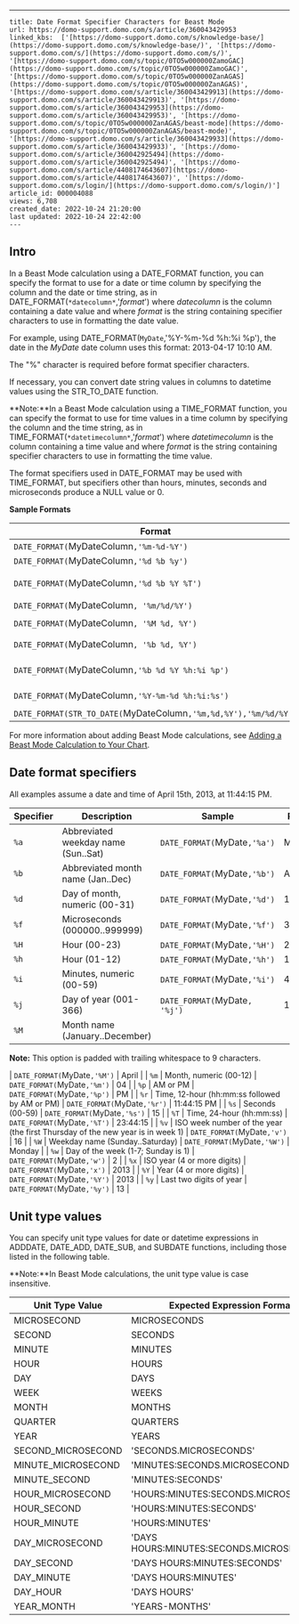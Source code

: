 ---
    title: Date Format Specifier Characters for Beast Mode
    url: https://domo-support.domo.com/s/article/360043429953
    linked_kbs:  ['[https://domo-support.domo.com/s/knowledge-base/](https://domo-support.domo.com/s/knowledge-base/)', '[https://domo-support.domo.com/s/](https://domo-support.domo.com/s/)', '[https://domo-support.domo.com/s/topic/0TO5w000000ZamoGAC](https://domo-support.domo.com/s/topic/0TO5w000000ZamoGAC)', '[https://domo-support.domo.com/s/topic/0TO5w000000ZanAGAS](https://domo-support.domo.com/s/topic/0TO5w000000ZanAGAS)', '[https://domo-support.domo.com/s/article/360043429913](https://domo-support.domo.com/s/article/360043429913)', '[https://domo-support.domo.com/s/article/360043429953](https://domo-support.domo.com/s/article/360043429953)', '[https://domo-support.domo.com/s/topic/0TO5w000000ZanAGAS/beast-mode](https://domo-support.domo.com/s/topic/0TO5w000000ZanAGAS/beast-mode)', '[https://domo-support.domo.com/s/article/360043429933](https://domo-support.domo.com/s/article/360043429933)', '[https://domo-support.domo.com/s/article/360042925494](https://domo-support.domo.com/s/article/360042925494)', '[https://domo-support.domo.com/s/article/4408174643607](https://domo-support.domo.com/s/article/4408174643607)', '[https://domo-support.domo.com/s/login/](https://domo-support.domo.com/s/login/)']
    article_id: 000004088
    views: 6,708
    created_date: 2022-10-24 21:20:00
    last updated: 2022-10-24 22:42:00
    ---



Intro
-----


In a Beast Mode calculation using a DATE\_FORMAT function, you can specify the format to use for a date or time column by specifying the column and the date or time string, as in DATE\_FORMAT(`*datecolumn*`,'*format*') where *datecolumn* is the column containing a date value and where *format* is the string containing specifier characters to use in formatting the date value.


For example, using DATE\_FORMAT(`MyDate`,'%Y-%m-%d %h:%i %p'), the date in the *MyDate* date column uses this format: 2013-04-17 10:10 AM.


The "%" character is required before format specifier characters.


If necessary, you can convert date string values in columns to datetime values using the STR\_TO\_DATE function.




 


**Note:**In a Beast Mode calculation using a TIME\_FORMAT function, you can specify the format to use for time values in a time column by specifying the column and the time string, as in TIME\_FORMAT(`*datetimecolumn*`,'*format*') where *datetimecolumn* is the column containing a time value and where *format* is the string containing specifier characters to use in formatting the time value.  
  
The format specifiers used in DATE\_FORMAT may be used with TIME\_FORMAT, but specifiers other than hours, minutes, seconds and microseconds produce a NULL value or 0.



**Sample Formats**




| Format | Result |
| --- | --- |
| `DATE_FORMAT(`MyDateColumn`,'%m-%d-%Y')` | `11-04-2008` |
| `DATE_FORMAT(`MyDateColumn`,'%d %b %y')` | `04 Nov 08` |
| `DATE_FORMAT(`MyDateColumn`,'%d %b %Y %T')` | `04 Nov 2008 11:45:34` |
| `DATE_FORMAT(`MyDateColumn`, '%m/%d/%Y')` | `01/13/2013` |
| `DATE_FORMAT(`MyDateColumn`, '%M %d, %Y')` | `August 1, 2013` |
| `DATE_FORMAT(`MyDateColumn`, '%b %d, %Y')` | `Aug 1, 2013` |
| `DATE_FORMAT(`MyDateColumn`,'%b %d %Y %h:%i %p')` | `Nov 04 2008 11:45 PM` |
| `DATE_FORMAT(`MyDateColumn`,'%Y-%m-%d %h:%i:%s')` | `2013-11-06 09:38:10` |
| `DATE_FORMAT(STR_TO_DATE(`MyDateColumn`,'%m,%d,%Y'),'%m/%d/%Y')` | `11/04/2008` |


For more information about adding Beast Mode calculations, see [Adding a Beast Mode Calculation to Your Chart](/s/article/360043429913 "Adding a Beast Mode Calculation to Your Chart").


Date format specifiers
----------------------


All examples assume a date and time of April 15th, 2013, at 11:44:15 PM.




| Specifier | Description | Sample | Result |
| --- | --- | --- | --- |
| `%a` | Abbreviated weekday name (Sun..Sat) | `DATE_FORMAT(`MyDate`,'%a')` | Mon  |
| `%b` | Abbreviated month name (Jan..Dec) | `DATE_FORMAT(`MyDate`,'%b')` | Apr |
| `%d` | Day of month, numeric (00-31) | `DATE_FORMAT(`MyDate`,'%d')` | 13 |
| `%f` | Microseconds (000000..999999) | `DATE_FORMAT(`MyDate`,'%f')` | 300000 |
| `%H` | Hour (00-23) | `DATE_FORMAT(`MyDate`,'%H')` | 23 |
| `%h` | Hour (01-12) | `DATE_FORMAT(`MyDate`,'%h')` | 11 |
| `%i` | Minutes, numeric (00-59) | `DATE_FORMAT(`MyDate`,'%i')` | 44 |
| `%j` | Day of year (001-366) | `DATE_FORMAT(`MyDate`, '%j')` | 105 |
| `%M` | Month name (January..December)





**Note:** This option is padded with trailing whitespace to 9 characters.


 | `DATE_FORMAT(`MyDate`,'%M')` | April |
| `%m` | Month, numeric (00-12) | `DATE_FORMAT(`MyDate`,'%m')` | 04 |
| `%p` | AM or PM | `DATE_FORMAT(`MyDate`,'%p')` | PM |
| `%r` | Time, 12-hour (hh:mm:ss followed by AM or PM) | `DATE_FORMAT(`MyDate`,'%r')` | 11:44:15 PM |
| `%s` | Seconds (00-59) | `DATE_FORMAT(`MyDate`,'%s')` | 15 |
| `%T` | Time, 24-hour (hh:mm:ss) | `DATE_FORMAT(`MyDate`,'%T')` | 23:44:15 |
| `%v` | ISO week number of the year (the first Thursday of the new year is in week 1) | `DATE_FORMAT(`MyDate`,'v')` | 16 |
| `%W` | Weekday name (Sunday..Saturday) | `DATE_FORMAT(`MyDate`,'%W')` | Monday |
| `%w` | Day of the week (1-7; Sunday is 1) | `DATE_FORMAT(`MyDate`,'w')` | 2 |
| `%x` | ISO year (4 or more digits) | `DATE_FORMAT(`MyDate`,'x')` | 2013 |
| `%Y` | Year (4 or more digits) | `DATE_FORMAT(`MyDate`,'%Y')` | 2013 |
| `%y` | Last two digits of year | `DATE_FORMAT(`MyDate`,'%y')` | 13 |


Unit type values
----------------


You can specify unit type values for date or datetime expressions in ADDDATE, DATE\_ADD, DATE\_SUB, and SUBDATE functions, including those listed in the following table.




 


**Note:**In Beast Mode calculations, the unit type value is case insensitive.





| Unit Type Value | Expected Expression Format |
| --- | --- |
| MICROSECOND | MICROSECONDS |
| SECOND | SECONDS |
| MINUTE | MINUTES |
| HOUR | HOURS |
| DAY | DAYS |
| WEEK | WEEKS |
| MONTH | MONTHS |
| QUARTER | QUARTERS |
| YEAR | YEARS |
| SECOND\_MICROSECOND | 'SECONDS.MICROSECONDS' |
| MINUTE\_MICROSECOND | 'MINUTES:SECONDS.MICROSECONDS' |
| MINUTE\_SECOND | 'MINUTES:SECONDS' |
| HOUR\_MICROSECOND | 'HOURS:MINUTES:SECONDS.MICROSECONDS' |
| HOUR\_SECOND | 'HOURS:MINUTES:SECONDS' |
| HOUR\_MINUTE | 'HOURS:MINUTES' |
| DAY\_MICROSECOND | 'DAYS HOURS:MINUTES:SECONDS.MICROSECONDS' |
| DAY\_SECOND | 'DAYS HOURS:MINUTES:SECONDS' |
| DAY\_MINUTE | 'DAYS HOURS:MINUTES' |
| DAY\_HOUR | 'DAYS HOURS' |
| YEAR\_MONTH | 'YEARS-MONTHS' |

